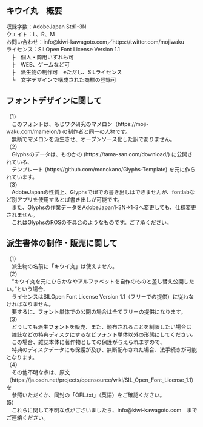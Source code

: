 <h2>キウイ丸　概要</h2>
収録字数：AdobeJapan Std1-3N<br>
ウエイト：L、R、M<br>
お問い合わせ：info@kiwi-kawagoto.com／https://twitter.com/mojiwaku<br>
ライセンス：SILOpen Font License Version 1.1<br>
　├　個人・商用いずれも可<br>
　├　WEB、ゲームなど可<br>
　├　派生物の制作可　※ただし、SILライセンス<br>
　└　文字デザインで構成された商標の登録可<br>

<h2>フォントデザインに関して</h2>
（1）<br>
　このフォントは、もじワク研究のマメロン（https://moji-waku.com/mamelon/) の制作者と同一の人物です。<br>
　無断でマメロンを派生させ、オープンソース化した訳でありません。<br>
（2）<br>
　Glyphsのデータは、ものかの (https://tama-san.com/download/) に公開されている、<br>
　テンプレート (https://github.com/monokano/Glyphs-Template) を元に作られています。<br>
（3）<br>
　AdobeJapanの性質上、Glyphsでttfでの書き出しはできませんが、fontlabなど別アプリを使用するとttf書き出しが可能です。<br>
 　また、Glyphsの作業データをAdobeJapan1-3N→1-3へ変更しても、仕様変更されません。<br>
 　これはGlyphsのROSの不具合のようなものです。ご了承ください。<br>

<h2>派生書体の制作・販売に関して</h2>
（1）<br>
 　派生物の名前に「キウイ丸」は使えません。<br>
（2）<br>
 　“キウイ丸を元にひらかなやアルファベットを自作のものと差し替え公開したい。”という場合、<br>
 　ライセンスはSILOpen Font License Version 1.1（フリーでの提供）に従わなければなりません。<br>
 　要するに、フォント単体での公開の場合は全てフリーの提供になります。<br>
（3）<br>
 　どうしても派生フォントを販売、また、頒布されることを制限したい場合は<br>
 　雑誌などの特典ディスクにするなどフォント単体以外の形態にしてください。<br>
 　この場合、雑誌本体に著作物としての保護が与えられますので、<br>
 　特典のディスクデータにも保護が及び、無断配布された場合、法手続きが可能となります。<br>
（4）<br>
　その他不明な点は、原文（https://ja.osdn.net/projects/opensource/wiki/SIL_Open_Font_License_1.1）を<br>
　参照いただくか、同封の「OFL.txt」（英語）をご確認ください。<br>
 (5）<br>
 　これらに関して不明な点がございましたら、info@kiwi-kawagoto.com　までご連絡ください。
 
 
 
 <h2></h2>
	

